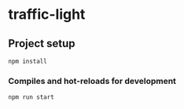 # traffic-light

## Project setup
```
npm install
```

### Compiles and hot-reloads for development
```
npm run start
```


